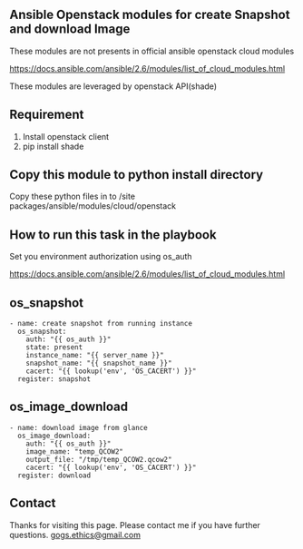 Ansible Openstack modules for create Snapshot and download Image
---------------------------------------------------------------

These modules are not presents in official ansible openstack cloud modules

https://docs.ansible.com/ansible/2.6/modules/list_of_cloud_modules.html

These modules are leveraged by openstack API(shade)

Requirement
-----------

1) Install openstack client
2) pip install shade

Copy this module to python install directory
-------------------------------------------

Copy these python files in to <python home>/site packages/ansible/modules/cloud/openstack

How to run this task in the playbook
------------------------------------

Set you environment authorization using os_auth

https://docs.ansible.com/ansible/2.6/modules/list_of_cloud_modules.html

os_snapshot
-----------

    - name: create snapshot from running instance
      os_snapshot:
        auth: "{{ os_auth }}"
        state: present
        instance_name: "{{ server_name }}"
        snapshot_name: "{{ snapshot_name }}"
        cacert: "{{ lookup('env', 'OS_CACERT') }}"
      register: snapshot

os_image_download
-----------------

    - name: download image from glance
      os_image_download:
        auth: "{{ os_auth }}"
        image_name: "temp_QCOW2"
        output_file: "/tmp/temp_QCOW2.qcow2"
        cacert: "{{ lookup('env', 'OS_CACERT') }}"
      register: download


Contact
-------
Thanks for visiting this page. Please contact me if you have further questions.
gogs.ethics@gmail.com




